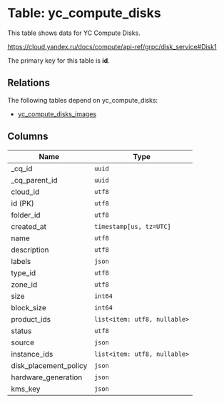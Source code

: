 # Table: yc_compute_disks

This table shows data for YC Compute Disks.

https://cloud.yandex.ru/docs/compute/api-ref/grpc/disk_service#Disk1

The primary key for this table is **id**.

## Relations

The following tables depend on yc_compute_disks:
  - [yc_compute_disks_images](yc_compute_disks_images.md)

## Columns

| Name          | Type          |
| ------------- | ------------- |
|_cq_id|`uuid`|
|_cq_parent_id|`uuid`|
|cloud_id|`utf8`|
|id (PK)|`utf8`|
|folder_id|`utf8`|
|created_at|`timestamp[us, tz=UTC]`|
|name|`utf8`|
|description|`utf8`|
|labels|`json`|
|type_id|`utf8`|
|zone_id|`utf8`|
|size|`int64`|
|block_size|`int64`|
|product_ids|`list<item: utf8, nullable>`|
|status|`utf8`|
|source|`json`|
|instance_ids|`list<item: utf8, nullable>`|
|disk_placement_policy|`json`|
|hardware_generation|`json`|
|kms_key|`json`|